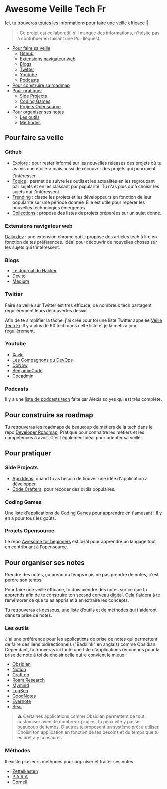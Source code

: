 # Awesome Veille Tech Fr

Ici, tu trouveras toutes les informations pour faire une veille efficace 💪

> ℹ️ Ce projet est collaboratif, s'il manque des informations, n'hésite pas à contribuer en faisant une Pull Request.

* [Pour faire sa veille](#pour-faire-sa-veille)
	* [Github](#github)
	* [Extensions navigateur web](#extensions-navigateur-web)
	* [Blogs](#blogs)
	* [Twitter](#twitter)
	* [Youtube](#youtube)
	* [Podcasts](#podcasts)
* [Pour construire sa roadmap](#pour-construire-sa-roadmap)
* [Pour pratiquer](#pour-pratiquer)
	* [Side Projects](#side-projects)
	* [Coding Games](#coding-games)
	* [Projets Opensource](#projets-opensource)
* [Pour organiser ses notes](#pour-organiser-ses-notes)
	* [Les outils](#les-outils)
	* [Méthodes](#méthodes)

## Pour faire sa veille

### Github
- [Explore](https://github.com/explore) : pour rester informé sur les nouvelles releases des projets où tu as mis une étoile ⭐️ mais aussi de découvrir des projets qui pourraient t'intéresser.
- [Topics](https://github.com/topics) : permet de suivre les outils et les actualités en les regroupant par sujets et en les classant par popularité. Tu n'as plus qu'à choisir les sujets qui t'intéressent.
- [Trending](https://github.com/trending) : classe les projets et les développeurs en fonction de leur popularité sur une période donnée. Elle est utile pour repérer les nouvelles technologies émergentes.
- [Collections](https://github.com/collections) : propose des listes de projets préparées sur un sujet donné.

### Extensions navigateur web
[Daily.dev](https://daily.dev/) : une extension chrome qui te propose des articles tech à lire en fonction de tes préférences. Idéal pour découvrir de nouvelles choses sur les sujets qui t'intéressent.

### Blogs

- [Le Journal du Hacker](https://www.journalduhacker.net/)
- [Dev.to](https://dev.to/)
- [Medium](https://medium.com/)

### Twitter

Faire sa veille sur Twitter est très efficace, de nombreux tech partagent régulièrement leurs découvertes dessus.

Afin de te simplifier la tâche, j'ai créé pour toi une liste Twitter appelée [Veille Tech Fr](https://twitter.com/i/lists/1638590755533987861). Il y a plus de 90 tech dans cette liste  et je la mets à jour régulièrement.


### Youtube

- [Xavki](https://www.youtube.com/c/xavki-linux)
- [Les Compagnons du DevOps](https://www.youtube.com/channel/UCauIDghddUNu6Fto1nR9Bmg)
- [DoNow](https://www.youtube.com/@BenjaminCode)
- [BenjaminCode](https://www.youtube.com/@BenjaminCode)
- [Cocadmin](https://www.youtube.com/@cocadmin)

### Podcasts

Il y a une [liste de podcasts tech](https://alexsoyes.com/podcasts-developpeurs/) faite par Alexis so yes qui est très complète.

## Pour construire sa roadmap

Tu retrouveras les roadmaps de beaucoup de métiers de la tech dans le repo [Developer Roadmap](https://github.com/kamranahmedse/developer-roadmap). Pratique pour connaître les métiers et les compétences à avoir. C'est également idéal pour orienter sa veille.

## Pour pratiquer

### Side Projects

- [App Ideas](https://github.com/florinpop17/app-ideas): quand tu as besoin de trouver une idée d'application à développer.
- [Code Crafters](https://github.com/codecrafters-io/build-your-own-x): pour recoder des outils populaires.

### Coding Games

Une [liste d'applications de Coding Games](https://github.com/michelpereira/awesome-games-of-coding) pour apprendre en t'amusant ! Il y en a pour tous les goûts.

### Projets Opensource

Le repo [Awesome for beginners](https://github.com/MunGell/awesome-for-beginners) est idéal pour apprendre un langage tout en contribuant à l'opensource.

## Pour organiser ses notes

Prendre des notes, ça prend du temps mais ne pas prendre de notes, c'est perdre son temps.

Pour faire une veille efficace, tu dois prendre des notes sur ce que tu apprends afin de te construire ton second cerveau digital. Cela t'aidera à te remémorer ce que tu as appris et à en extraire les concepts. 

Tu retrouveras ci-dessous, une liste d'outils et de méthodes qui t'aideront dans ta prise de notes.

### Les outils

J'ai une préférence pour les applications de prise de notes qui permettent de faire des liens bidirectionnels ("Backlink" en anglais) comme Obsidian. Cependant, tu trouveras ici toute une liste d'applications reconnues pour la prise de note à toi de choisir celle qui te convient le mieux :

- [Obsidian](https://obsidian.md/)
- [Notion](https://www.notion.so/product?gspk=ZWxpdGVkaWdpdGFsMjMxNQ&gsxid=hAY8FPKBXfGG&pscd=affiliate.notion.so)
- [Craft.do](https://www.craft.do/)
- [Roam Research](https://roamresearch.com/)
- [Mymind](https://mymind.com/)
- [LogSeq](https://logseq.com/)
- [GoodNotes](https://www.goodnotes.com/)
- [Evernote](https://evernote.com/intl/fr)
- [Bear](https://bear.app/)

> ⚠️ Certaines applications comme Obsidian permettent de tout customiser avec de nombreux plugins, tu peux vite y passer beaucoup de temps. D'autres te proposent un système prêt à utiliser. Choisit ton application en fonction de tes besoins et du temps que tu es prêt à y consacrer.

### Méthodes

Il existe plusieurs méthodes pour organiser et traiter ses notes :

- [Zettelkasten](https://organisologie.com/prise-de-note-zettelkasten/)
- [P.A.R.A](https://fortelabs.com/blog/para/)
- [Cornell](https://organisologie.com/methode-cornell/)

 
 




